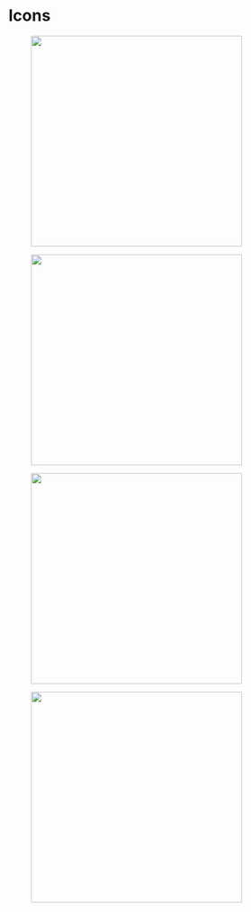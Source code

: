# Icons

<div>

<figure><img src="../../.gitbook/assets/icon_zkSync_Era_black.png" alt="" width="375"><figcaption></figcaption></figure>

<figure><img src="../../.gitbook/assets/icon_zkSync_Era_black.svg" alt="" width="375"><figcaption></figcaption></figure>

</div>

<div>

<figure><img src="../../.gitbook/assets/icon_zkSync_Era.png" alt="" width="375"><figcaption></figcaption></figure>

<figure><img src="../../.gitbook/assets/icon_zkSync_Era.svg" alt="" width="375"><figcaption></figcaption></figure>

</div>
